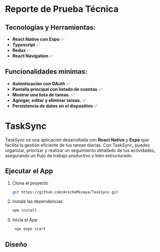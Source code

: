 # Reporte de Prueba Técnica

## Tecnologías y Herramientas:

- **React Native con Expo** ✅
- **Typescript** ✅
- **Redux** ✅
- **React Navigation** ✅

## Funcionalidades mínimas:

- **Autenticación con OAuth** ✅
- **Pantalla principal con listado de cuentas** ✅
- **Mostrar una lista de tareas.** ✅
- **Agregar, editar y eliminar tareas.** ✅
- **Persistencia de datos en el dispositivo** ✅


# TaskSync

TaskSync es una aplicación desarrollada con **React Native** y **Expo** que facilita la gestión eficiente de tus tareas diarias. Con TaskSync, puedes organizar, priorizar y realizar un seguimiento detallado de tus actividades, asegurando un flujo de trabajo productivo y bien estructurado.

## Ejecutar el App

1. Clona el proyecto

   ```bash
   git https://github.com/ArecheMinaya/TaskSync.git
   ```

2. Instala las dependencias

   ```bash
   npm install
   ```

3. Inicia el App

   ```bash
    npx expo start
   ```
## Diseño 

